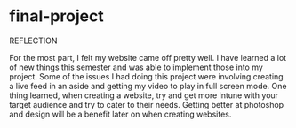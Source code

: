 # final-project

REFLECTION

For the most part, I felt my website came off pretty well.  I have learned a lot of new things this semester and was able to implement those into my project.  Some of the issues I had doing this project were involving creating a live feed in an aside and getting my video to play in full screen mode.  One thing learned, when creating a website, try and get more intune with your target audience and try to cater to their needs.  Getting better at photoshop and design will be a benefit later on when creating websites.
